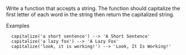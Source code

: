 Write a function that accepts a string.  The function should
capitalize the first letter of each word in the string then
return the capitalized string.


Examples

```
  capitalize('a short sentence') --> 'A Short Sentence'
  capitalize('a lazy fox') --> 'A Lazy Fox'
  capitalize('look, it is working!') --> 'Look, It Is Working!'
```
